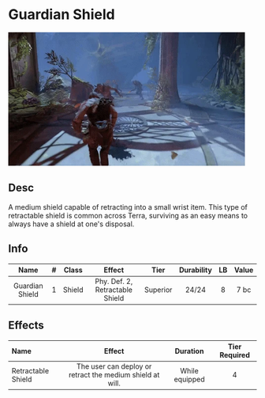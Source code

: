 # Guardian Shield

![Copyright](GuardianShield.webp)

## Desc

A medium shield capable of retracting into a small wrist item. This type of retractable shield is common across Terra, surviving as an easy means to always have a shield at one's disposal.

## Info

| Name | # | Class | Effect | Tier | Durability | LB | Value |
| :--: | :-: | :---: | :----: | :--: | :--------: | :-: | :---: |
| Guardian Shield | 1 | Shield | Phy. Def. 2, Retractable Shield | Superior | 24/24 | 8 | 7 bc |

## Effects

| Name | Effect | Duration | Tier Required |
| :--- | :----: | :------: | :-----------: |
| Retractable Shield | The user can deploy or retract the medium shield at will. | While equipped | 4 |
